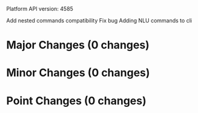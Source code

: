 Platform API version: 4585


Add nested commands compatibility
Fix bug
Adding NLU commands to cli

# Major Changes (0 changes)


# Minor Changes (0 changes)


# Point Changes (0 changes)
